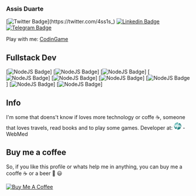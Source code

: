 ### Assis Duarte

[![Twitter Badge](https://img.shields.io/badge/-@4ss1s_-1DA1F2?style=flat-square&labelColor=1DA1F2&logo=twitter&logoColor=white&link=https://twitter.com/4ss1s_)](https://twitter.com/4ss1s_) 
[![Linkedin Badge](https://img.shields.io/badge/-Assis%20Duarte-0077B5?style=flat-square&logo=Linkedin&logoColor=white&link=https://www.linkedin.com/in/4ss1s/)](https://www.linkedin.com/in/4ss1s/)
[![Telegram Badge](https://img.shields.io/badge/-4ss1s-2CA5E0?style=flat-square&logo=Telegram&logoColor=white&link=https://www.t.me/4ss1s/)](https://t.me/4ss1s)

Play with me:
<a href="https://www.codingame.com/profile/7b2c3a312c3256f22f25c1cf227da4b13577983" target="_blank">CodinGame</a>

## Fullstack Dev

[![NodeJS Badge](https://img.shields.io/badge/-NodeJS-339933?logo=node&style=flat-square&labelColor=339933&logoColor=white)]
[![NodeJS Badge](https://img.shields.io/badge/-React-61DAFB?logo=react&style=flat-square&labelColor=61DAFB&logoColor=white)]
[![NodeJS Badge](https://img.shields.io/badge/-Gatsby-663399?logo=gatsby&style=flat-square&labelColor=663399&logoColor=white)]
[![NodeJS Badge](https://img.shields.io/badge/-Styled%20Components-DB7093?logo=styled-components&style=flat-square&labelColor=DB7093&logoColor=white)]
[![NodeJS Badge](https://img.shields.io/badge/-Typescript-007ACC?logo=typescript&style=flat-square&labelColor=007ACC&logoColor=white)]
[![NodeJS Badge](https://img.shields.io/badge/-Javascript-F7DF1E?logo=javascript&style=flat-square&labelColor=F7DF1E&logoColor=black)]
[![NodeJS Badge](https://img.shields.io/badge/-Electron-47848F?logo=electron&style=flat-square&labelColor=47848F&logoColor=white)]
[![NodeJS Badge](https://img.shields.io/badge/-PHP-777BB4?logo=php&style=flat-square&labelColor=777BB4&logoColor=white)]
[![NodeJS Badge](https://img.shields.io/badge/-Laravel-FF2D20?logo=laravel&style=flat-square&labelColor=FF2D20&logoColor=white)]


## Info
I'm some that doens't know if loves more technology or coffe ☕️, someone that loves travels, read books and to play some games.
Developer at: <a href="https://v3.webmedbr.com">[<img src="/assets/images/icon.png" width="20">](https://github.com/4SS1S/4SS1S/blob/master/assets/images/icon.png?raw=true) - WebMed </a>

## Buy me a coffee

So, if you like this profile or whats help me in anything, you can buy me a cooffe ☕️ or a beer 🍺 
😃

<a href="https://www.buymeacoffee.com/4ss1s" target="_blank"><img src="https://www.buymeacoffee.com/assets/img/custom_images/orange_img.png" alt="Buy Me A Coffee" style="height: auto !important;width: auto !important;" ></a>
